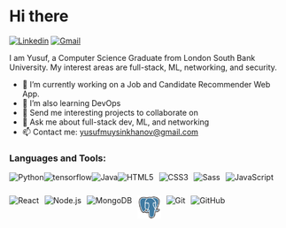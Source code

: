 # Hi there
<!-- [![Github](https://img.shields.io/badge/-Github-000?style=flat&logo=Github&logoColor=white)](https://github.com/yusufmkh) -->
[![Linkedin](https://img.shields.io/badge/-LinkedIn-blue?style=flat&logo=Linkedin&logoColor=white)](https://www.linkedin.com/in/yusufmv/)
[![Gmail](https://img.shields.io/badge/-Gmail-c14438?style=flat&logo=Gmail&logoColor=white)](mailto:yusufmuysinkhanov@gmail.com)

I am Yusuf, a Computer Science Graduate from London South Bank University. My interest areas are full-stack, ML, networking, and security.

- 🔭 I’m currently working on a Job and Candidate Recommender Web App.
- 🌱 I’m also learning DevOps
- 🤝 Send me interesting projects to collaborate on
- 💬 Ask me about full-stack dev, ML, and networking
- 📫 Contact me: yusufmuysinkhanov@gmail.com

### Languages and Tools:

<img align="left" alt="Python" height ="42px" src="https://raw.githubusercontent.com/rahul-jha98/github_readme_icons/main/language_and_tools/square/python/python.svg" />
<img align="left" src="https://raw.githubusercontent.com/rahul-jha98/github_readme_icons/main/language_and_tools/square/tensorflow/tensorflow.svg" alt="tensorflow" height="42px" />
<img align="left" alt="Java" height ="42px" src="https://raw.githubusercontent.com/rahul-jha98/github_readme_icons/main/language_and_tools/square/java/java.svg" />
<img align="left" alt="HTML5" height="42px" src="https://cdn.jsdelivr.net/gh/devicons/devicon/icons/html5/html5-original.svg" style="padding-right:10px;" />
<img align="left" alt="CSS3" height="42px" src="https://cdn.jsdelivr.net/gh/devicons/devicon/icons/css3/css3-original.svg" style="padding-right:10px;" />
<img align="left" alt="Sass" height="42px" src="https://cdn.jsdelivr.net/gh/devicons/devicon/icons/sass/sass-original.svg" style="padding-right:10px;" />
<img align="left" alt="JavaScript" height="42px" src="https://cdn.jsdelivr.net/gh/devicons/devicon/icons/javascript/javascript-original.svg" style="padding-right:10px;" />
<img align="left" alt="React" height="42px" src="https://cdn.jsdelivr.net/gh/devicons/devicon/icons/react/react-original.svg" style="padding-right:10px;" />
<img align="left" alt="Node.js" height="42px" src="https://cdn.jsdelivr.net/gh/devicons/devicon/icons/nodejs/nodejs-original.svg" style="padding-right:10px;" />
<img align="left" alt="MongoDB" height="42px" src="https://cdn.jsdelivr.net/gh/devicons/devicon/icons/mongodb/mongodb-original.svg" style="padding-right:10px;" />
<img align="left" alt="PostgreSQL" height="42px" src="https://raw.githubusercontent.com/MaccaTech/PostgresPrefs/master/PostgreSQL/Images/elephant.png" style="padding-right:10px;" />
<img align="left" alt="Git" height="42px" src="https://cdn.jsdelivr.net/gh/devicons/devicon/icons/git/git-original.svg" style="padding-right:10px;" />
<img align="left" alt="GitHub" height="42px" src="https://user-images.githubusercontent.com/3369400/139447912-e0f43f33-6d9f-45f8-be46-2df5bbc91289.png" style="padding-right:10px;" />
